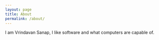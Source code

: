 ```yaml
---
layout: page
title: About
permalink: /about/
---
```

I am Vrindavan Sanap, I like software and what computers are capable of.

[jekyll-organization]: https://github.com/jekyll
